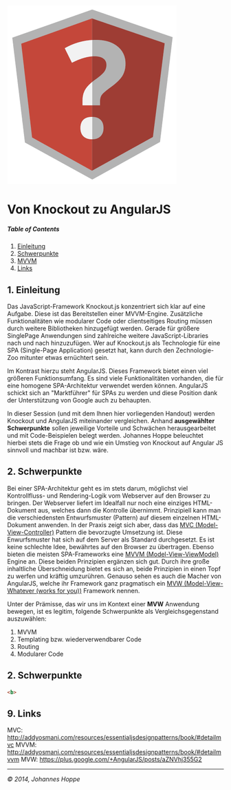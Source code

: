 ![Logo](../Slides/images/logo.png)

# Von Knockout zu AngularJS 

##### Table of Contents  
1. [Einleitung](#einleitung)  
2. [Schwerpunkte](#schwerpunkte)  
3. [MVVM](#MVVM)  
9. [Links](#links)  


<a name="einleitung"></a>
## 1. Einleitung

Das JavaScript-Framework Knockout.js konzentriert sich klar auf eine Aufgabe. Diese ist das Bereitstellen einer MVVM-Engine. Zusätzliche Funktionalitäten wie modularer Code oder clientseitiges Routing müssen durch weitere Bibliotheken hinzugefügt werden. Gerade für größere SinglePage Anwendungen sind zahlreiche weitere JavaScript-Libraries nach und nach hinzuzufügen. Wer auf Knockout.js als Technologie für eine SPA (Single-Page Application) gesetzt hat, kann durch den Zechnologie-Zoo mitunter etwas ernüchtert sein. 

Im Kontrast hierzu steht AngularJS. Dieses Framework bietet einen viel größeren Funktionsumfang. Es sind viele Funktionalitäten vorhanden, die für eine homogene SPA-Architektur verwendet werden können. AngularJS schickt sich an "Marktführer" für SPAs zu werden und diese Position dank der Unterstützung von Google auch zu behaupten.

In dieser Session (und mit dem Ihnen hier vorliegenden Handout) werden Knockout und AngularJS miteinander vergleichen. Anhand **ausgewählter Schwerpunkte**  sollen jeweilige Vorteile und Schwächen herausgearbeitet und mit Code-Beispielen belegt werden. Johannes Hoppe beleuchtet hierbei stets die Frage ob und wie ein Umstieg von Knockout auf Angular JS sinnvoll und machbar ist bzw. wäre. 

<a name="schwerpunkte"></a>
## 2. Schwerpunkte

Bei einer SPA-Architektur geht es im stets darum, möglichst viel Kontrollfluss- und Rendering-Logik vom Webserver auf den Browser zu bringen. Der Webserver liefert im Idealfall nur noch eine einziges HTML-Dokument aus, welches dann die Kontrolle übernimmt. Prinzipiell kann man die verschiedensten Entwurfsmuster (Pattern) auf diesem einzelnen HTML-Dokument anwenden. In der Praxis zeigt sich aber, dass das [MVC (Model-View-Controller)](http://addyosmani.com/resources/essentialjsdesignpatterns/book/#detailmvc) Pattern die bevorzugte Umsetzung ist. Diese Enwurfsmuster hat sich auf dem Server als Standard durchgesetzt. Es ist keine schlechte Idee, bewährtes auf den Browser zu übertragen. Ebenso bieten die meisten SPA-Frameworks eine [MVVM (Model-View-ViewModel)](http://addyosmani.com/resources/essentialjsdesignpatterns/book/#detailmvvm) Engine an. Diese beiden Prinzipien ergänzen sich gut. Durch ihre große inhaltliche Überschneidung bietet es sich an, beide Prinzipien in einen Topf zu werfen und kräftig umzurühren. Genauso sehen es auch die Macher von AngularJS, welche ihr Framework ganz pragmatisch ein [MVW (Model-View-Whatever (works for you))](https://plus.google.com/+AngularJS/posts/aZNVhj355G2) Framework nennen.       

Unter der Prämisse, das wir uns im Kontext einer **MVW** Anwendung bewegen, ist es legitim, folgende Schwerpunkte als Vergleichsgegenstand auszuwählen:

1. MVVM
2. Templating bzw. wiederverwendbarer Code
2. Routing
3. Modularer Code

<a name="MVVM"></a>
## 2. Schwerpunkte



```html
<b>
```


<a name="links"></a>
## 9. Links

MVC: http://addyosmani.com/resources/essentialjsdesignpatterns/book/#detailmvc
MVVM: http://addyosmani.com/resources/essentialjsdesignpatterns/book/#detailmvvm
MVW: https://plus.google.com/+AngularJS/posts/aZNVhj355G2

<hr>

_&copy; 2014, Johannes Hoppe_